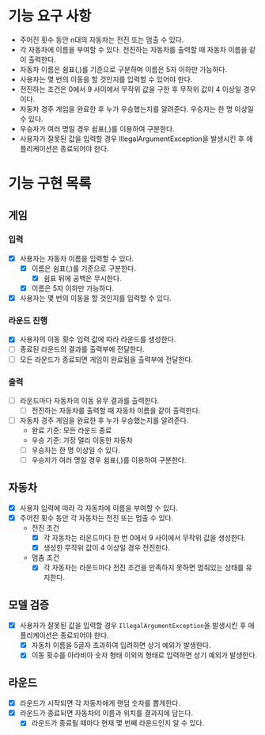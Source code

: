 # 기능 요구 사항
- 주어진 횟수 동안 n대의 자동차는 전진 또는 멈출 수 있다.
- 각 자동차에 이름을 부여할 수 있다. 전진하는 자동차를 출력할 때 자동차 이름을 같이 출력한다.
- 자동차 이름은 쉼표(,)를 기준으로 구분하며 이름은 5자 이하만 가능하다.
- 사용자는 몇 번의 이동을 할 것인지를 입력할 수 있어야 한다.
- 전진하는 조건은 0에서 9 사이에서 무작위 값을 구한 후 무작위 값이 4 이상일 경우이다.
- 자동차 경주 게임을 완료한 후 누가 우승했는지를 알려준다. 우승자는 한 명 이상일 수 있다.
- 우승자가 여러 명일 경우 쉼표(,)를 이용하여 구분한다.
- 사용자가 잘못된 값을 입력할 경우 IllegalArgumentException을 발생시킨 후 애플리케이션은 종료되어야 한다.

# 기능 구현 목록

## 게임
### 입력
- [x] 사용자는 자동차 이름을 입력할 수 있다.
  - [x] 이름은 쉼표(,)를 기준으로 구분한다.
    - [x] 쉼표 뒤에 공백은 무시한다.
  - [x] 이름은 5자 이하만 가능하다.
- [x] 사용자는 몇 번의 이동을 할 것인지를 입력할 수 있다.
### 라운드 진행
- [x] 사용자의 이동 횟수 입력 값에 따라 라운드를 생성한다.
- [ ] 종료된 라운드의 결과를 출력부에 전달한다.
- [ ] 모든 라운드가 종료되면 게임이 완료됨을 출력부에 전달한다.
### 출력
- [ ] 라운드마다 자동차의 이동 유무 결과를 츨력한다.
  - [ ] 전진하는 자동차를 출력할 때 자동차 이름을 같이 출력한다.
- [ ] 자동차 경주 게임을 완료한 후 누가 우승했는지를 알려준다.
  - 완료 기준: 모든 라운드 종료
  - 우승 기준: 가장 멀리 이동한 자동차
  - [ ] 우승자는 한 명 이상일 수 있다.
  - [ ] 우승자가 여러 명일 경우 쉼표(,)를 이용하여 구분한다.

## 자동차
- [x] 사용자 입력에 따라 각 자동차에 이름을 부여할 수 있다.
- [x] 주어진 횟수 동안 각 자동차는 전진 또는 멈출 수 있다.
  - 전진 조건
    - [x] 각 자동차는 라운드마다 한 번 0에서 9 사이에서 무작위 값을 생성한다.
    - [x] 생성한 무작위 값이 4 이상일 경우 전진한다.
  - 멈춤 조건
    - [x] 각 자동차는 라운드마다 전진 조건을 만족하지 못하면 멈춰있는 상태를 유지한다.

## 모델 검증
- [x] 사용자가 잘못된 값을 입력할 경우 `IllegalArgumentException`을 발생시킨 후 애플리케이션은 종료되어야 한다.
  - [x] 자동차 이름을 5글자 초과하여 입려하면 상기 예외가 발생한다.
  - [x] 이동 횟수를 아라비아 숫자 형태 이외의 형태로 입력하면 상기 예외가 발생한다.

## 라운드
- [x] 라운드가 시작되면 각 자동차에게 랜덤 숫자를 뽑게한다.
- [x] 라운드가 종료되면 자동차의 이름과 위치를 결과지에 담는다.
  - [x] 라운드가 종료될 때마다 현재 몇 번째 라운드인지 알 수 있다.